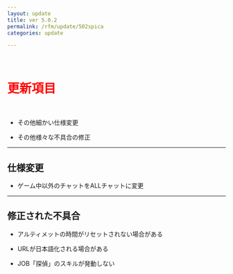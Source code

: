 ```yaml
---
layout: update
title: ver 5.0.2
permalink: /rfm/update/502spica 
categories: update

---
```



<br>
<h1 id="1"><font color="red">更新項目</font></h1><br>

+ <span class="blue-badge">その他</span>細かい仕様変更   

+ <span class="green-badge">その他</span>様々な不具合の修正 


----------------------------------------------------
## 仕様変更      

+ ゲーム中以外のチャットをALLチャットに変更      

----------------------------------------------------
## 修正された不具合      


+ アルティメットの時間がリセットされない場合がある      

+ URLが日本語化される場合がある  

+ JOB「探偵」のスキルが発動しない  

